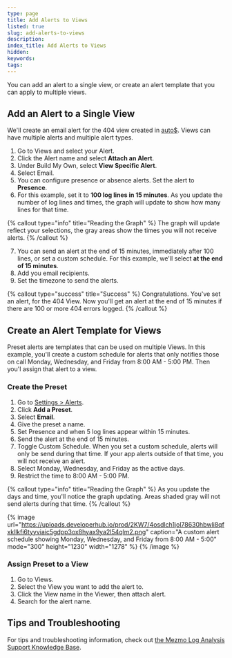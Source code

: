 ```yaml
---
type: page
title: Add Alerts to Views
listed: true
slug: add-alerts-to-views
description: 
index_title: Add Alerts to Views
hidden: 
keywords: 
tags: 
---
```



You can add an alert to a single view, or create an alert template that you can apply to multiple views.

## Add an Alert to a Single View

We'll create an email alert for the 404 view created in [auto$](/docs/create-and-edit-views). Views can have multiple alerts and multiple alert types.

1. Go to Views and select your Alert.
2. Click the Alert name and select **Attach an Alert**.
3. Under Build My Own, select **View Specific Alert**.
4. Select Email.
5. You can configure presence or absence alerts. Set the alert to **Presence**.
6. For this example, set it to **100 log lines in 15 minutes**. As you update the number of log lines and times, the graph will update to show how many lines for that time.

{% callout type="info" title="Reading the Graph" %}
The graph will update reflect your selections, the gray areas show the times you will not receive alerts.
{% /callout %}

7. You can send an alert at the end of 15 minutes, immediately after 100 lines, or set a custom schedule. For this example, we'll select **at the end of 15 minutes**.
8. Add you email recipients.
9. Set the timezone to send the alerts.

{% callout type="success" title="Success" %}
Congratulations. You've set an alert, for the 404 View. Now you'll get an alert at the end of 15 minutes if there are 100 or more 404 errors logged.
{% /callout %}

## Create an Alert Template for Views

Preset alerts are templates that can be used on multiple Views. In this example, you'll create a custom schedule for alerts that only notifies those on call Monday, Wednesday, and Friday from 8:00 AM - 5:00 PM. Then you'l assign that alert to a view.

### Create the Preset

1. Go to [Settings &gt; Alerts](https://app.mezmo.com/manage/alerts).
2. Click **Add a Preset**.
3. Select **Email**.
4. Give the preset a name.
5. Set Presence and when 5 log lines appear within 15 minutes.
6. Send the alert at the end of 15 minutes.
7. Toggle Custom Schedule. When you set a custom schedule, alerts will only be send during that time. If your app alerts outside of that time, you will not receive an alert.
8. Select Monday, Wednesday, and Friday as the active days.
9. Restrict the time to 8:00 AM - 5:00 PM.

{% callout type="info" title="Reading the Graph" %}
As you update the days and time, you'll notice the graph updating. Areas shaded gray will not send alerts during that time.
{% /callout %}

{% image url="https://uploads.developerhub.io/prod/2KW7/4osdlch1jol78630hbwli8qfxkllkfi6tyyviaic5gdpp3ox8hyax9ya2l54qlm2.png" caption="A custom alert schedule showing Monday, Wednesday, and Friday from 8:00 AM - 5:00" mode="300" height="1230" width="1278" %}
{% /image %}

### Assign Preset to a View

1. Go to Views.
2. Select the View you want to add the alert to.
3. Click the View name in the Viewer, then attach alert.
4. Search for the alert name.

## Tips and Troubleshooting

For tips and troubleshooting information, check out [the Mezmo Log Analysis Support Knowledge Base](https://supportkb.mezmo.com/).